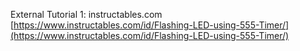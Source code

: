 External Tutorial 1: instructables.com [https://www.instructables.com/id/Flashing-LED-using-555-Timer/](https://www.instructables.com/id/Flashing-LED-using-555-Timer/)  
 
